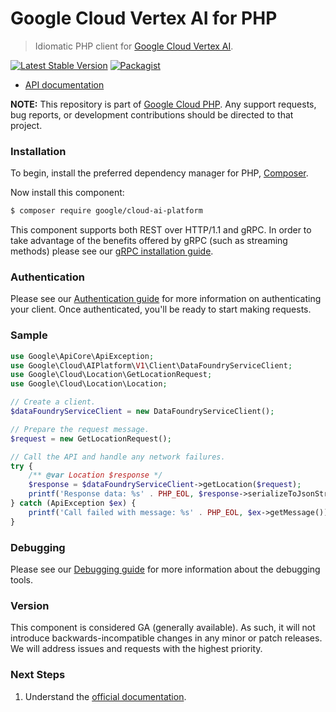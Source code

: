 # Google Cloud Vertex AI for PHP

> Idiomatic PHP client for [Google Cloud Vertex AI](https://cloud.google.com/vertex-ai).

[![Latest Stable Version](https://poser.pugx.org/google/cloud-ai-platform/v/stable)](https://packagist.org/packages/google/cloud-ai-platform) [![Packagist](https://img.shields.io/packagist/dm/google/cloud-ai-platform.svg)](https://packagist.org/packages/google/cloud-ai-platform)

* [API documentation](https://cloud.google.com/php/docs/reference/cloud-ai-platform/latest)

**NOTE:** This repository is part of [Google Cloud PHP](https://github.com/googleapis/google-cloud-php). Any
support requests, bug reports, or development contributions should be directed to
that project.

### Installation

To begin, install the preferred dependency manager for PHP, [Composer](https://getcomposer.org/).

Now install this component:

```sh
$ composer require google/cloud-ai-platform
```

This component supports both REST over HTTP/1.1 and gRPC. In order to take advantage of the benefits offered by gRPC (such as streaming methods)
please see our [gRPC installation guide](https://cloud.google.com/php/grpc).

### Authentication

Please see our [Authentication guide](https://github.com/googleapis/google-cloud-php/blob/main/AUTHENTICATION.md) for more information
on authenticating your client. Once authenticated, you'll be ready to start making requests.

### Sample

```php
use Google\ApiCore\ApiException;
use Google\Cloud\AIPlatform\V1\Client\DataFoundryServiceClient;
use Google\Cloud\Location\GetLocationRequest;
use Google\Cloud\Location\Location;

// Create a client.
$dataFoundryServiceClient = new DataFoundryServiceClient();

// Prepare the request message.
$request = new GetLocationRequest();

// Call the API and handle any network failures.
try {
    /** @var Location $response */
    $response = $dataFoundryServiceClient->getLocation($request);
    printf('Response data: %s' . PHP_EOL, $response->serializeToJsonString());
} catch (ApiException $ex) {
    printf('Call failed with message: %s' . PHP_EOL, $ex->getMessage());
}
```

### Debugging

Please see our [Debugging guide](https://github.com/googleapis/google-cloud-php/blob/main/DEBUG.md)
for more information about the debugging tools.

### Version

This component is considered GA (generally available). As such, it will not introduce backwards-incompatible changes in
any minor or patch releases. We will address issues and requests with the highest priority.

### Next Steps

1. Understand the [official documentation](https://cloud.google.com/vertex-ai/docs).
